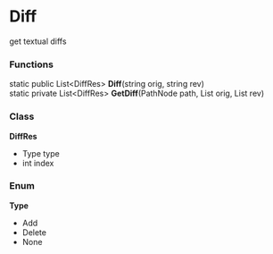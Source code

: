 # Diff
get textual diffs

### Functions
static public List\<DiffRes\> **Diff**(string orig, string rev)<br />
static private List\<DiffRes\> **GetDiff**(PathNode path, List<string> orig, List<string> rev)
  
### Class
**DiffRes**
- Type type
- int index
  
### Enum
**Type**
- Add
- Delete
- None
